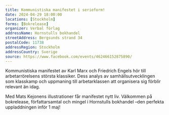 ```yaml
---
title: Kommunistiska manifestet i serieform! 
date: 2024-04-29 18:00:00
locations: [Stockholm]
forms: [Bokrelease]
organizer: Verbal förlag
addressName: Hornstulls bokhandel
streetAddress: Bergsunds strand 34
postalCode: 11738
addressRegion: Stockholm
addressCountry: Sverige
source: https://www.facebook.com/events/462466152875890/
---
```

Kommunistiska manifestet av Karl Marx och Friedrich Engels hör till arbetarrörelsens största klassiker. Dess analys av samhällsutvecklingen som klasskamp och uppmaning till arbetarklassen att organisera sig förblir relevant än idag. 

Med Mats Kejonens illustrationer får manifestet nytt liv. Välkommen på bokrelease, författarsamtal och mingel i Hornstulls bokhandel –den perfekta uppladdningen inför 1 maj!  
